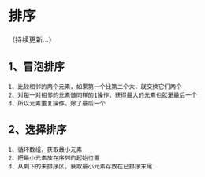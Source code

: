 # 排序
（持续更新...）

## 1、冒泡排序

    1、比较相邻的两个元素，如果第一个比第二个大，就交换它们两个
    2、对每一对相邻的元素做同样的1操作，获得最大的元素也就是最后一个
    3、所以元素重复操作，除了最后一个


## 2、选择排序

    1、循环数组，获取最小元素
    2、把最小元素放在序列的起始位置
    3、从剩下的未排序区，获取最小元素存放在已排序末尾
